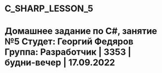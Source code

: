 # C_SHARP_LESSON_5
# Домашнее задание по C#, занятие №5 Студет: Георгий Федяров Группа: Разработчик | 3353 | будни-вечер | 17.09.2022
